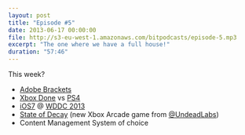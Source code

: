 ```yaml
---
layout: post
title: "Episode #5"
date: 2013-06-17 00:00:00
file: http://s3-eu-west-1.amazonaws.com/bitpodcasts/episode-5.mp3
excerpt: "The one where we have a full house!"
duration: "57:46"
---
```


This week?

* [Adobe Brackets](http://brackets.io/)
* [Xbox Done](http://www.tumblr.com/tagged/xbox%20done) vs [PS4](http://uk.playstation.com/ps4/)
* [iOS7](http://www.apple.com/ios/ios7/) @ [WDDC 2013](https://developer.apple.com/wwdc/news/)
* [State of Decay](http://undeadlabs.com/stateofdecay/) (new Xbox Arcade game from [@UndeadLabs](https://twitter.com/UndeadLabs))
* Content Management System of choice
